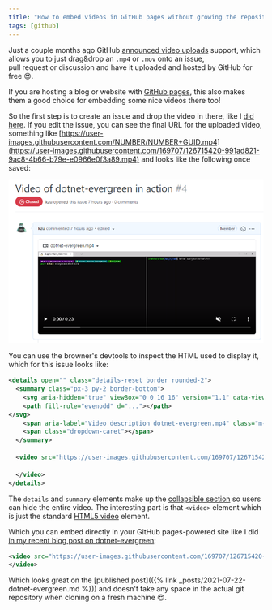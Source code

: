 ```yaml
---
title: "How to embed videos in GitHub pages without growing the repository size"
tags: [github]
---
```


Just a couple months ago GitHub [announced video uploads](https://github.blog/2021-05-13-video-uploads-available-github/) 
support, which allows you to just drag&drop an `.mp4` or `.mov` onto an issue,  
pull request or discussion and have it uploaded and hosted by GitHub for free 😍.

If you are hosting a blog or website with [GitHub pages](https://pages.github.com/), 
this also makes them a good choice for embedding some nice videos there too!

So the first step is to create an issue and drop the video in there, like I 
[did here](https://github.com/devlooped/dotnet-evergreen/issues/4). If you edit 
the issue, you can see the final URL for the uploaded video, something like 
[https://user-images.githubusercontent.com/NUMBER/NUMBER+GUID.mp4](https://user-images.githubusercontent.com/169707/126715420-991ad821-9ac8-4b66-b79e-e0966e0f3a89.mp4) 
and looks like the following once saved:

![screenshot of embedded video](/img/embed-video.png)

You can use the browner's devtools to inspect the HTML used to display it, which for 
this issue looks like:

```xml
<details open="" class="details-reset border rounded-2">
  <summary class="px-3 py-2 border-bottom">
    <svg aria-hidden="true" viewBox="0 0 16 16" version="1.1" data-view-component="true" height="16" width="16" class="octicon octicon-device-camera-video">
    <path fill-rule="evenodd" d="..."></path>
</svg>
    <span aria-label="Video description dotnet-evergreen.mp4" class="m-1">dotnet-evergreen.mp4</span>
    <span class="dropdown-caret"></span>
  </summary>

  <video src="https://user-images.githubusercontent.com/169707/126715420-991ad821-9ac8-4b66-b79e-e0966e0f3a89.mp4" data-canonical-src="https://user-images.githubusercontent.com/169707/126715420-991ad821-9ac8-4b66-b79e-e0966e0f3a89.mp4" controls="controls" muted="muted" class="d-block rounded-bottom-2 width-fit" style="max-height:640px;">

  </video>
</details>
```

The `details` and `summary` elements make up the [collapsible section](https://gist.github.com/pierrejoubert73/902cc94d79424356a8d20be2b382e1ab) so users can hide the entire video. 
The interesting part is that `<video>` element which is just the standard [HTML5 video](https://developer.mozilla.org/en-US/docs/Web/HTML/Element/video) element.

Which you can embed directly in your GitHub pages-powered site like I did 
[in my recent blog post on dotnet-evergreen](https://raw.githubusercontent.com/kzu/kzu.github.io/main/_posts/2021-07-22-dotnet-evergreen.md):

```xml
<video src="https://user-images.githubusercontent.com/169707/126715420-991ad821-9ac8-4b66-b79e-e0966e0f3a89.mp4" controls="controls" style="max-width: 730px;">
</video>
```

Which looks great on the [published post](({% link _posts/2021-07-22-dotnet-evergreen.md %})) 
and doesn't take any space in the actual git repository when cloning on a fresh machine 😍.